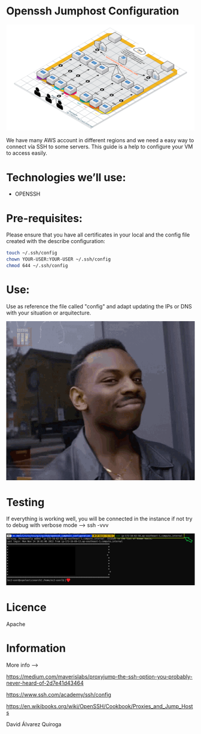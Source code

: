 # Openssh Jumphost Configuration

![Cost](/assets/diagram.png)

We have many AWS account in different regions and we need a easy way to connect vía SSH to some servers.  This guide is a help to configure your VM to access easily.

# Technologies we’ll use:

*  OPENSSH

# Pre-requisites:

Please ensure that you have all certificates in your local and the config file created with the describe configuration:

```bash
touch ~/.ssh/config
chown YOUR-USER:YOUR-USER ~/.ssh/config
chmod 644 ~/.ssh/config
```

# Use:

Use as reference the file called "config" and adapt updating the IPs or DNS with your situation or arquitecture.

![Yes](/assets/think-smart.gif)


# Testing

If everything is working well, you will be connected in the instance if not try to debug with verbose mode --> ssh -vvv

![Result](/assets/test.png)

# Licence

Apache

# Information

More info --> 

https://medium.com/maverislabs/proxyjump-the-ssh-option-you-probably-never-heard-of-2d7e41d43464

https://www.ssh.com/academy/ssh/config

https://en.wikibooks.org/wiki/OpenSSH/Cookbook/Proxies_and_Jump_Hosts

David Álvarez Quiroga
